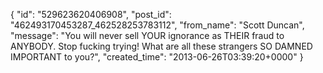  {
   "id": "529623620406908",
   "post_id": "462493170453287_462528253783112",
   "from_name": "Scott Duncan",
   "message": "You will never sell YOUR ignorance as THEIR fraud to ANYBODY. Stop fucking trying! What are all these strangers SO DAMNED IMPORTANT to you?",
   "created_time": "2013-06-26T03:39:20+0000"
 }
